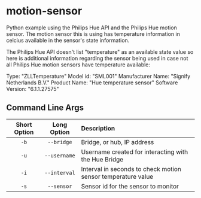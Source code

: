 # motion-sensor

Python example using the Philips Hue API and the Philips Hue motion sensor. The motion sensor this is using has temperature information in celcius available in the sensor's state information.

The Philips Hue API doesn't list "temperature" as an available state value so here is additional information regarding the sensor being used in case not all Philips Hue motion sensors have temperature available:

Type: "ZLLTemperature"
Model id: "SML001"
Manufacturer Name: "Signify Netherlands B.V."
Product Name: "Hue temperature sensor"
Software Version: "6.1.1.27575" 

## Command Line Args


| Short Option | Long Option | Description |
|:---:|:---:|:---|
| `-b` |  `--bridge` | Bridge, or hub, IP address |
| `-u` | `--username` |  Username created for interacting with the Hue Bridge |
| `-i` | `--interval` |  Interval in seconds to check motion sensor temperature value |
| `-s` |`--sensor` | Sensor id for the sensor to monitor |

